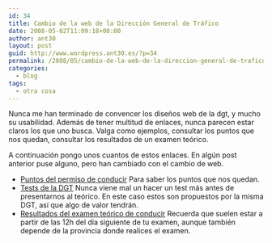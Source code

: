 ```yaml
---
id: 34
title: Cambio de la web de la Dirección General de Tráfico
date: 2008-05-02T11:09:18+00:00
author: ant30
layout: post
guid: http://www.wordpress.ant30.es/?p=34
permalink: /2008/05/cambio-de-la-web-de-la-direccion-general-de-trafico/
categories:
  - blog
tags:
  - otra cosa
---
```

Nunca me han terminado de convencer los diseños web de la dgt, y mucho su
usabilidad. Además de tener multitud de enlaces, nunca parecen estar claros los
que uno busca. Valga como ejemplos, consultar los puntos que nos quedan,
consultar los resultados de un examen teórico.

A continuación pongo unos cuantos de estos enlaces. En algún post anterior puse
alguno, pero han cambiado con el cambio de web.

  * [Puntos del permiso de
    conducir](http://dgt.es/portal/es/oficina_virtual/permiso_por_puntos/) Para
saber los puntos que nos quedan.
  * [Tests de la DGT](http://www.dgt.es/revista/test/) Nunca viene mal un hacer
    un test más antes de presentarnos al teórico. En este caso estos son
propuestos por la misma DGT, así que algo de valor tendrán.
  * [Resultados del examen teórico de
    conducir](http://aplicaciones.dgt.es/examenes/consulta/CalificacionesBuscar.jsp)
Recuerda que suelen estar a partir de las 12h del día siguiente de tu examen,
aunque también depende de la provincia donde realices el examen.
